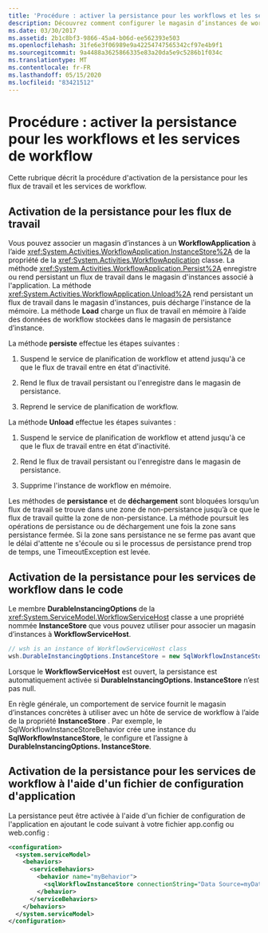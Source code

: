 ```yaml
---
title: 'Procédure : activer la persistance pour les workflows et les services de workflow'
description: Découvrez comment configurer le magasin d’instances de workflow SQL pour activer la persistance pour les workflows et les services de workflow par programme et à l’aide d’un fichier de configuration.
ms.date: 03/30/2017
ms.assetid: 2b1c8bf3-9866-45a4-b06d-ee562393e503
ms.openlocfilehash: 31fe6e3f06989e9a42254747565342cf97e4b9f1
ms.sourcegitcommit: 9a4488a3625866335e83a20da5e9c5286b1f034c
ms.translationtype: MT
ms.contentlocale: fr-FR
ms.lasthandoff: 05/15/2020
ms.locfileid: "83421512"
---
```

# <a name="how-to-enable-persistence-for-workflows-and-workflow-services"></a>Procédure : activer la persistance pour les workflows et les services de workflow

Cette rubrique décrit la procédure d'activation de la persistance pour les flux de travail et les services de workflow.

## <a name="enable-persistence-for-workflows"></a>Activation de la persistance pour les flux de travail

Vous pouvez associer un magasin d’instances à un **WorkflowApplication** à l’aide <xref:System.Activities.WorkflowApplication.InstanceStore%2A> de la propriété de la <xref:System.Activities.WorkflowApplication> classe. La méthode <xref:System.Activities.WorkflowApplication.Persist%2A> enregistre ou rend persistant un flux de travail dans le magasin d'instances associé à l'application. La méthode <xref:System.Activities.WorkflowApplication.Unload%2A> rend persistant un flux de travail dans le magasin d'instances, puis décharge l'instance de la mémoire. La méthode **Load** charge un flux de travail en mémoire à l’aide des données de workflow stockées dans le magasin de persistance d’instance.

La méthode **persiste** effectue les étapes suivantes :

1. Suspend le service de planification de workflow et attend jusqu'à ce que le flux de travail entre en état d'inactivité.

2. Rend le flux de travail persistant ou l'enregistre dans le magasin de persistance.

3. Reprend le service de planification de workflow.

 La méthode **Unload** effectue les étapes suivantes :

1. Suspend le service de planification de workflow et attend jusqu'à ce que le flux de travail entre en état d'inactivité.

2. Rend le flux de travail persistant ou l'enregistre dans le magasin de persistance.

3. Supprime l'instance de workflow en mémoire.

Les méthodes de **persistance** et de **déchargement** sont bloquées lorsqu’un flux de travail se trouve dans une zone de non-persistance jusqu’à ce que le flux de travail quitte la zone de non-persistance. La méthode poursuit les opérations de persistance ou de déchargement une fois la zone sans persistance fermée. Si la zone sans persistance ne se ferme pas avant que le délai d'attente ne s'écoule ou si le processus de persistance prend trop de temps, une TimeoutException est levée.

## <a name="enable-persistence-for-workflow-services-in-code"></a>Activation de la persistance pour les services de workflow dans le code

Le membre **DurableInstancingOptions** de la <xref:System.ServiceModel.WorkflowServiceHost> classe a une propriété nommée **InstanceStore** que vous pouvez utiliser pour associer un magasin d’instances à **WorkflowServiceHost**.

```csharp
// wsh is an instance of WorkflowServiceHost class
wsh.DurableInstancingOptions.InstanceStore = new SqlWorkflowInstanceStore();
```

Lorsque le **WorkflowServiceHost** est ouvert, la persistance est automatiquement activée si **DurableInstancingOptions. InstanceStore** n’est pas null.

En règle générale, un comportement de service fournit le magasin d’instances concrètes à utiliser avec un hôte de service de workflow à l’aide de la propriété **InstanceStore** . Par exemple, le SqlWorkflowInstanceStoreBehavior crée une instance du **SqlWorkflowInstanceStore**, le configure et l’assigne à **DurableInstancingOptions. InstanceStore**.

## <a name="enable-persistence-for-workflow-services-using-an-application-configuration-file"></a>Activation de la persistance pour les services de workflow à l'aide d'un fichier de configuration d'application

La persistance peut être activée à l'aide d'un fichier de configuration de l'application en ajoutant le code suivant à votre fichier app.config ou web.config :

```xml
<configuration>
  <system.serviceModel>
    <behaviors>
      <serviceBehaviors>
        <behavior name="myBehavior">
          <sqlWorkflowInstanceStore connectionString="Data Source=myDatabaseServer;Initial Catalog=myPersistenceDatabase" />
        </behavior>
      </serviceBehaviors>
    </behaviors>
  </system.serviceModel>
</configuration>
```
